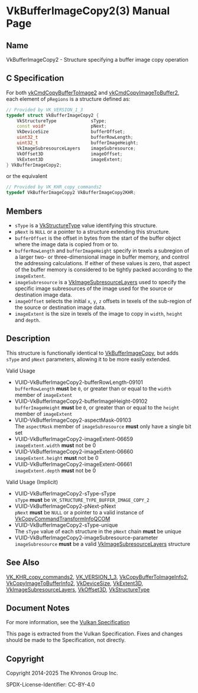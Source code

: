 # VkBufferImageCopy2(3) Manual Page

## Name

VkBufferImageCopy2 - Structure specifying a buffer image copy operation



## [](#_c_specification)C Specification

For both [vkCmdCopyBufferToImage2](https://registry.khronos.org/vulkan/specs/latest/man/html/vkCmdCopyBufferToImage2.html) and [vkCmdCopyImageToBuffer2](https://registry.khronos.org/vulkan/specs/latest/man/html/vkCmdCopyImageToBuffer2.html), each element of `pRegions` is a structure defined as:

```c++
// Provided by VK_VERSION_1_3
typedef struct VkBufferImageCopy2 {
    VkStructureType             sType;
    const void*                 pNext;
    VkDeviceSize                bufferOffset;
    uint32_t                    bufferRowLength;
    uint32_t                    bufferImageHeight;
    VkImageSubresourceLayers    imageSubresource;
    VkOffset3D                  imageOffset;
    VkExtent3D                  imageExtent;
} VkBufferImageCopy2;
```

or the equivalent

```c++
// Provided by VK_KHR_copy_commands2
typedef VkBufferImageCopy2 VkBufferImageCopy2KHR;
```

## [](#_members)Members

- `sType` is a [VkStructureType](https://registry.khronos.org/vulkan/specs/latest/man/html/VkStructureType.html) value identifying this structure.
- `pNext` is `NULL` or a pointer to a structure extending this structure.
- `bufferOffset` is the offset in bytes from the start of the buffer object where the image data is copied from or to.
- `bufferRowLength` and `bufferImageHeight` specify in texels a subregion of a larger two- or three-dimensional image in buffer memory, and control the addressing calculations. If either of these values is zero, that aspect of the buffer memory is considered to be tightly packed according to the `imageExtent`.
- `imageSubresource` is a [VkImageSubresourceLayers](https://registry.khronos.org/vulkan/specs/latest/man/html/VkImageSubresourceLayers.html) used to specify the specific image subresources of the image used for the source or destination image data.
- `imageOffset` selects the initial `x`, `y`, `z` offsets in texels of the sub-region of the source or destination image data.
- `imageExtent` is the size in texels of the image to copy in `width`, `height` and `depth`.

## [](#_description)Description

This structure is functionally identical to [VkBufferImageCopy](https://registry.khronos.org/vulkan/specs/latest/man/html/VkBufferImageCopy.html), but adds `sType` and `pNext` parameters, allowing it to be more easily extended.

Valid Usage

- [](#VUID-VkBufferImageCopy2-bufferRowLength-09101)VUID-VkBufferImageCopy2-bufferRowLength-09101  
  `bufferRowLength` **must** be `0`, or greater than or equal to the `width` member of `imageExtent`
- [](#VUID-VkBufferImageCopy2-bufferImageHeight-09102)VUID-VkBufferImageCopy2-bufferImageHeight-09102  
  `bufferImageHeight` **must** be `0`, or greater than or equal to the `height` member of `imageExtent`
- [](#VUID-VkBufferImageCopy2-aspectMask-09103)VUID-VkBufferImageCopy2-aspectMask-09103  
  The `aspectMask` member of `imageSubresource` **must** only have a single bit set
- [](#VUID-VkBufferImageCopy2-imageExtent-06659)VUID-VkBufferImageCopy2-imageExtent-06659  
  `imageExtent.width` **must** not be 0
- [](#VUID-VkBufferImageCopy2-imageExtent-06660)VUID-VkBufferImageCopy2-imageExtent-06660  
  `imageExtent.height` **must** not be 0
- [](#VUID-VkBufferImageCopy2-imageExtent-06661)VUID-VkBufferImageCopy2-imageExtent-06661  
  `imageExtent.depth` **must** not be 0

Valid Usage (Implicit)

- [](#VUID-VkBufferImageCopy2-sType-sType)VUID-VkBufferImageCopy2-sType-sType  
  `sType` **must** be `VK_STRUCTURE_TYPE_BUFFER_IMAGE_COPY_2`
- [](#VUID-VkBufferImageCopy2-pNext-pNext)VUID-VkBufferImageCopy2-pNext-pNext  
  `pNext` **must** be `NULL` or a pointer to a valid instance of [VkCopyCommandTransformInfoQCOM](https://registry.khronos.org/vulkan/specs/latest/man/html/VkCopyCommandTransformInfoQCOM.html)
- [](#VUID-VkBufferImageCopy2-sType-unique)VUID-VkBufferImageCopy2-sType-unique  
  The `sType` value of each structure in the `pNext` chain **must** be unique
- [](#VUID-VkBufferImageCopy2-imageSubresource-parameter)VUID-VkBufferImageCopy2-imageSubresource-parameter  
  `imageSubresource` **must** be a valid [VkImageSubresourceLayers](https://registry.khronos.org/vulkan/specs/latest/man/html/VkImageSubresourceLayers.html) structure

## [](#_see_also)See Also

[VK\_KHR\_copy\_commands2](https://registry.khronos.org/vulkan/specs/latest/man/html/VK_KHR_copy_commands2.html), [VK\_VERSION\_1\_3](https://registry.khronos.org/vulkan/specs/latest/man/html/VK_VERSION_1_3.html), [VkCopyBufferToImageInfo2](https://registry.khronos.org/vulkan/specs/latest/man/html/VkCopyBufferToImageInfo2.html), [VkCopyImageToBufferInfo2](https://registry.khronos.org/vulkan/specs/latest/man/html/VkCopyImageToBufferInfo2.html), [VkDeviceSize](https://registry.khronos.org/vulkan/specs/latest/man/html/VkDeviceSize.html), [VkExtent3D](https://registry.khronos.org/vulkan/specs/latest/man/html/VkExtent3D.html), [VkImageSubresourceLayers](https://registry.khronos.org/vulkan/specs/latest/man/html/VkImageSubresourceLayers.html), [VkOffset3D](https://registry.khronos.org/vulkan/specs/latest/man/html/VkOffset3D.html), [VkStructureType](https://registry.khronos.org/vulkan/specs/latest/man/html/VkStructureType.html)

## [](#_document_notes)Document Notes

For more information, see the [Vulkan Specification](https://registry.khronos.org/vulkan/specs/latest/html/vkspec.html#VkBufferImageCopy2)

This page is extracted from the Vulkan Specification. Fixes and changes should be made to the Specification, not directly.

## [](#_copyright)Copyright

Copyright 2014-2025 The Khronos Group Inc.

SPDX-License-Identifier: CC-BY-4.0